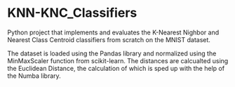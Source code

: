 # KNN-KNC_Classifiers

Python project that implements and evaluates the K-Nearest Nighbor and Nearest Class Centroid classifiers from scratch on the MNIST dataset.

The dataset is loaded using the Pandas library and normalized using the MinMaxScaler function from scikit-learn.
The distances are calcualted using the Euclidean Distance, the calculation of which is sped up with the help of the Numba library.
